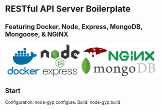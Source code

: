# RESTful API Server Boilerplate
## Featuring Docker, Node, Express, MongoDB, Mongoose, & NGINX 

![Tech Logos](./logos.png)


## Start

Configuration: node-gyp configure.
Build: node-gyp build
